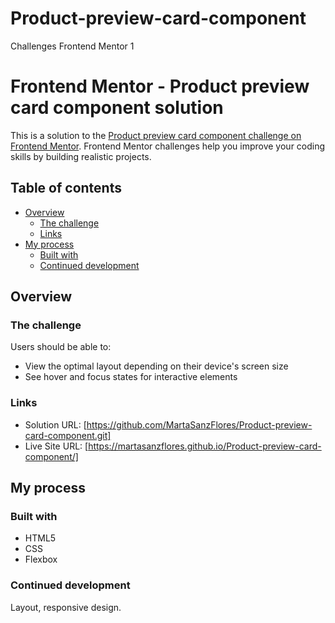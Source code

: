 # Product-preview-card-component
Challenges Frontend Mentor 1

# Frontend Mentor - Product preview card component solution

This is a solution to the [Product preview card component challenge on Frontend Mentor](https://www.frontendmentor.io/challenges/product-preview-card-component-GO7UmttRfa). Frontend Mentor challenges help you improve your coding skills by building realistic projects. 

## Table of contents

- [Overview](#overview)
  - [The challenge](#the-challenge)
  - [Links](#links)
- [My process](#my-process)
  - [Built with](#built-with)
  - [Continued development](#continued-development)

## Overview

### The challenge

Users should be able to:

- View the optimal layout depending on their device's screen size
- See hover and focus states for interactive elements


### Links

- Solution URL: [https://github.com/MartaSanzFlores/Product-preview-card-component.git]
- Live Site URL: [https://martasanzflores.github.io/Product-preview-card-component/]

## My process

### Built with

- HTML5
- CSS
- Flexbox

### Continued development

Layout, responsive design.

